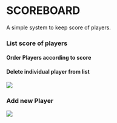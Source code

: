 # SCOREBOARD

A simple system to keep score of players.

### List score of players

#### Order Players according to score

#### Delete individual player from list

<img src="https://user-images.githubusercontent.com/46348451/70391970-63bfb480-19e3-11ea-8045-c617ef37be38.PNG">

### Add new Player

<img src="https://user-images.githubusercontent.com/46348451/70392176-bd28e300-19e5-11ea-87a6-b96af1f10647.PNG">
